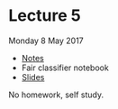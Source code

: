 # Lecture 5

Monday 8 May 2017

* [Notes](http://nbviewer.jupyter.org/github/wildtreetech/advanced-comp-2017/blob/master/07-gan.ipynb)
* Fair classifier notebook
* [Slides](https://docs.google.com/presentation/d/1HtWFW-wEIXFk_yV0ev95VDr39qMmZcKUfkBOljYowB8/edit?usp=sharing)

No homework, self study.
